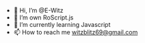 - 👋 Hi, I’m @E-Witz
- 👀 I’m own RoScript.js
- 🌱 I’m currently learning Javascript
- 📫 How to reach me witzblitz69@gmail.com
